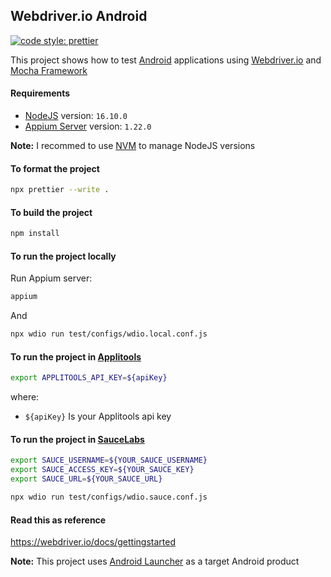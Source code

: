 ## Webdriver.io Android

[![code style: prettier](https://img.shields.io/badge/code_style-prettier-ff69b4.svg?style=flat-square)](https://github.com/prettier/prettier)

This project shows how to test [Android](https://www.android.com/) applications using [Webdriver.io](https://webdriver.io/) and [Mocha Framework](https://mochajs.org/)

#### Requirements

- [NodeJS](https://nodejs.org/en/) version: `16.10.0`
- [Appium Server](https://appium.io/) version: `1.22.0`

**Note:** I recommed to use [NVM](https://github.com/nvm-sh/nvm) to manage NodeJS versions

#### To format the project

```bash
npx prettier --write .
```

#### To build the project

```bash
npm install
```

#### To run the project locally

Run Appium server:

```bash
appium
```

And

```bash
npx wdio run test/configs/wdio.local.conf.js
```

#### To run the project in [Applitools](https://applitools.com/)

```bash
export APPLITOOLS_API_KEY=${apiKey}
```

where:

- `${apiKey}` Is your Applitools api key

#### To run the project in [SauceLabs](https://saucelabs.com/)

```bash
export SAUCE_USERNAME=${YOUR_SAUCE_USERNAME}
export SAUCE_ACCESS_KEY=${YOUR_SAUCE_KEY}
export SAUCE_URL=${YOUR_SAUCE_URL}
```

```bash
npx wdio run test/configs/wdio.sauce.conf.js
```

#### Read this as reference

https://webdriver.io/docs/gettingstarted

**Note:** This project uses [Android Launcher](https://github.com/josdem/android-launcher) as a target Android product

